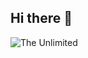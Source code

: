 ## Hi there 👋







<img src="https://i.pinimg.com/originals/1f/08/8a/1f088a39040eb038870a5e89e9187bef.gif" alt="The Unlimited" hidth="800">



